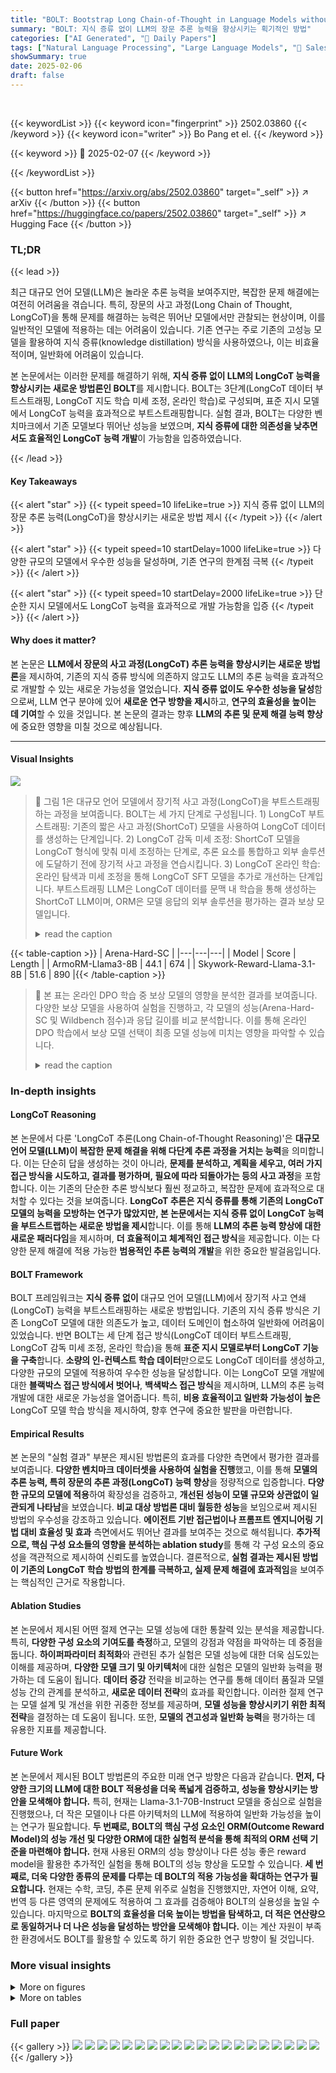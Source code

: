 ```yaml
---
title: "BOLT: Bootstrap Long Chain-of-Thought in Language Models without Distillation"
summary: "BOLT: 지식 증류 없이 LLM의 장문 추론 능력을 향상시키는 획기적인 방법"
categories: ["AI Generated", "🤗 Daily Papers"]
tags: ["Natural Language Processing", "Large Language Models", "🏢 Salesforce AI Research",]
showSummary: true
date: 2025-02-06
draft: false
---
```


<br>

{{< keywordList >}}
{{< keyword icon="fingerprint" >}} 2502.03860 {{< /keyword >}}
{{< keyword icon="writer" >}} Bo Pang et el. {{< /keyword >}}
 
{{< keyword >}} 🤗 2025-02-07 {{< /keyword >}}
 
{{< /keywordList >}}

{{< button href="https://arxiv.org/abs/2502.03860" target="_self" >}}
↗ arXiv
{{< /button >}}
{{< button href="https://huggingface.co/papers/2502.03860" target="_self" >}}
↗ Hugging Face
{{< /button >}}




### TL;DR


{{< lead >}}

최근 대규모 언어 모델(LLM)은 놀라운 추론 능력을 보여주지만, 복잡한 문제 해결에는 여전히 어려움을 겪습니다. 특히, 장문의 사고 과정(Long Chain of Thought, LongCoT)을 통해 문제를 해결하는 능력은 뛰어난 모델에서만 관찰되는 현상이며, 이를 일반적인 모델에 적용하는 데는 어려움이 있습니다. 기존 연구는 주로 기존의 고성능 모델을 활용하여 지식 증류(knowledge distillation) 방식을 사용하였으나, 이는 비효율적이며, 일반화에 어려움이 있습니다. 

본 논문에서는 이러한 문제를 해결하기 위해, **지식 증류 없이 LLM의 LongCoT 능력을 향상시키는 새로운 방법론인 BOLT**를 제시합니다. BOLT는 3단계(LongCoT 데이터 부트스트래핑, LongCoT 지도 학습 미세 조정, 온라인 학습)로 구성되며, 표준 지시 모델에서 LongCoT 능력을 효과적으로 부트스트래핑합니다. 실험 결과, BOLT는 다양한 벤치마크에서 기존 모델보다 뛰어난 성능을 보였으며, **지식 증류에 대한 의존성을 낮추면서도 효율적인 LongCoT 능력 개발**이 가능함을 입증하였습니다.

{{< /lead >}}


#### Key Takeaways

{{< alert "star" >}}
{{< typeit speed=10 lifeLike=true >}} 지식 증류 없이 LLM의 장문 추론 능력(LongCoT)을 향상시키는 새로운 방법 제시 {{< /typeit >}}
{{< /alert >}}

{{< alert "star" >}}
{{< typeit speed=10 startDelay=1000 lifeLike=true >}} 다양한 규모의 모델에서 우수한 성능을 달성하며, 기존 연구의 한계점 극복 {{< /typeit >}}
{{< /alert >}}

{{< alert "star" >}}
{{< typeit speed=10 startDelay=2000 lifeLike=true >}} 단순한 지시 모델에서도 LongCoT 능력을 효과적으로 개발 가능함을 입증 {{< /typeit >}}
{{< /alert >}}

#### Why does it matter?
본 논문은 **LLM에서 장문의 사고 과정(LongCoT) 추론 능력을 향상시키는 새로운 방법론**을 제시하여, 기존의 지식 증류 방식에 의존하지 않고도 LLM의 추론 능력을 효과적으로 개발할 수 있는 새로운 가능성을 열었습니다.  **지식 증류 없이도 우수한 성능을 달성**함으로써, LLM 연구 분야에 있어 **새로운 연구 방향을 제시**하고, **연구의 효율성을 높이는 데 기여**할 수 있을 것입니다.  본 논문의 결과는 향후 **LLM의 추론 및 문제 해결 능력 향상**에 중요한 영향을 미칠 것으로 예상됩니다.

------
#### Visual Insights



![](https://arxiv.org/html/2502.03860/extracted/6182818/figures/BOLT.jpg)

> 🔼 그림 1은 대규모 언어 모델에서 장기적 사고 과정(LongCoT)을 부트스트래핑하는 과정을 보여줍니다. BOLT는 세 가지 단계로 구성됩니다. 1) LongCoT 부트스트래핑: 기존의 짧은 사고 과정(ShortCoT) 모델을 사용하여 LongCoT 데이터를 생성하는 단계입니다.  2) LongCoT 감독 미세 조정: ShortCoT 모델을 LongCoT 형식에 맞춰 미세 조정하는 단계로, 추론 요소를 통합하고 외부 솔루션에 도달하기 전에 장기적 사고 과정을 연습시킵니다.  3) LongCoT 온라인 학습: 온라인 탐색과 미세 조정을 통해 LongCoT SFT 모델을 추가로 개선하는 단계입니다. 부트스트래핑 LLM은 LongCoT 데이터를 문맥 내 학습을 통해 생성하는 ShortCoT LLM이며, ORM은 모델 응답의 외부 솔루션을 평가하는 결과 보상 모델입니다.
> <details>
> <summary>read the caption</summary>
> Figure 1: Illustration of bootstrapping long chain-of-thought in large language models (BOLT). BOLT comprises three stages: 1) LongCoT Bootstrapping which involves synthesizing LongCoT data, 2) LongCoT Supervised Finetuning where we train a ShortCoT model to adapt to the LongCoT format, incorporating reasoning elements and practicing extended chains of thought before arriving at an external solution, 3) LongCoT Online Training where the LongCoT SFT model is further improved through online exploration and refinement. Bootstrapping LLM is a ShortCoT LLM that is used to generate LongCoT data via in-context learning. ORM is an outcome reward model which scores the external solution in the model response.
> </details>





{{< table-caption >}}
| Arena-Hard-SC |
|---|---|---|
| Model | Score | Length |
| ArmoRM-Llama3-8B | 44.1 | 674 |
| Skywork-Reward-Llama-3.1-8B | 51.6 | 890 |{{< /table-caption >}}

> 🔼 본 표는 온라인 DPO 학습 중 보상 모델의 영향을 분석한 결과를 보여줍니다.  다양한 보상 모델을 사용하여 실험을 진행하고, 각 모델의 성능(Arena-Hard-SC 및 Wildbench 점수)과 응답 길이를 비교 분석합니다. 이를 통해 온라인 DPO 학습에서 보상 모델 선택이 최종 모델 성능에 미치는 영향을 파악할 수 있습니다.
> <details>
> <summary>read the caption</summary>
> Table 1: Ablation on reward model in online DPO training.
> </details>





### In-depth insights


#### LongCoT Reasoning
본 논문에서 다룬 'LongCoT 추론(Long Chain-of-Thought Reasoning)'은 **대규모 언어 모델(LLM)이 복잡한 문제 해결을 위해 다단계 추론 과정을 거치는 능력**을 의미합니다.  이는 단순히 답을 생성하는 것이 아니라, **문제를 분석하고, 계획을 세우고, 여러 가지 접근 방식을 시도하고, 결과를 평가하며, 필요에 따라 되돌아가는 등의 사고 과정**을 포함합니다.  이는 기존의 단순한 추론 방식보다 훨씬 정교하고, 복잡한 문제에 효과적으로 대처할 수 있다는 것을 보여줍니다.  **LongCoT 추론은 지식 증류를 통해 기존의 LongCoT 모델의 능력을 모방하는 연구가 많았지만, 본 논문에서는 지식 증류 없이 LongCoT 능력을 부트스트랩하는 새로운 방법을 제시**합니다.  이를 통해 **LLM의 추론 능력 향상에 대한 새로운 패러다임**을 제시하며,  **더 효율적이고 체계적인 접근 방식**을 제공합니다.  이는 다양한 문제 해결에 적용 가능한 **범용적인 추론 능력의 개발**을 위한 중요한 발걸음입니다.

#### BOLT Framework
BOLT 프레임워크는 **지식 증류 없이** 대규모 언어 모델(LLM)에서 장기적 사고 연쇄(LongCoT) 능력을 부트스트래핑하는 새로운 방법입니다.  기존의 지식 증류 방식은 기존 LongCoT 모델에 대한 의존도가 높고, 데이터 도메인이 협소하여 일반화에 어려움이 있었습니다.  반면 BOLT는 세 단계 접근 방식(LongCoT 데이터 부트스트래핑, LongCoT 감독 미세 조정, 온라인 학습)을 통해 **표준 지시 모델로부터 LongCoT 기능을 구축**합니다.  **소량의 인-컨텍스트 학습 데이터**만으로도 LongCoT 데이터를 생성하고, 다양한 규모의 모델에 적용하여 우수한 성능을 달성합니다.  이는 LongCoT 모델 개발에 대한 **블랙박스 접근 방식에서 벗어나**,  **백색박스 접근 방식**을 제시하며,  LLM의 추론 능력 개발에 대한 새로운 가능성을 열어줍니다.  특히, **비용 효율적이고 일반화 가능성이 높은** LongCoT 모델 학습 방식을 제시하여, 향후 연구에 중요한 발판을 마련합니다.

#### Empirical Results
본 논문의 "실험 결과" 부분은 제시된 방법론의 효과를 다양한 측면에서 평가한 결과를 보여줍니다. **다양한 벤치마크 데이터셋을 사용하여 실험을 진행**했고, 이를 통해 **모델의 추론 능력, 특히 장문의 추론 과정(LongCoT) 능력 향상**을 정량적으로 입증합니다.  **다양한 규모의 모델에 적용**하여 확장성을 검증하고, **개선된 성능이 모델 규모와 상관없이 일관되게 나타남**을 보였습니다.  **비교 대상 방법론 대비 월등한 성능**을 보임으로써 제시된 방법의 우수성을 강조하고 있습니다.  **에이전트 기반 접근법이나 프롬프트 엔지니어링 기법 대비 효율성 및 효과** 측면에서도 뛰어난 결과를 보여주는 것으로 해석됩니다.  **추가적으로, 핵심 구성 요소들의 영향을 분석하는 ablation study**를 통해 각 구성 요소의 중요성을 객관적으로 제시하여 신뢰도를 높였습니다.  결론적으로, **실험 결과는 제시된 방법이 기존의 LongCoT 학습 방법의 한계를 극복하고, 실제 문제 해결에 효과적임**을 보여주는 핵심적인 근거로 작용합니다.

#### Ablation Studies
본 논문에서 제시된 어떤 절제 연구는 모델 성능에 대한 통찰력 있는 분석을 제공합니다. 특히, **다양한 구성 요소의 기여도를 측정**하고, 모델의 강점과 약점을 파악하는 데 중점을 둡니다.  **하이퍼파라미터 최적화**와 관련된 추가 실험은 모델 성능에 대한 더욱 심도있는 이해를 제공하며, **다양한 모델 크기 및 아키텍처**에 대한 실험은 모델의 일반화 능력을 평가하는 데 도움이 됩니다.  **데이터 증강** 전략을 비교하는 연구를 통해 데이터 품질과 모델 성능 간의 관계를 분석하고, **새로운 데이터 전략**의 효과를 확인합니다.  이러한 절제 연구는 모델 설계 및 개선을 위한 귀중한 정보를 제공하며, **모델 성능을 향상시키기 위한 최적 전략**을 결정하는 데 도움이 됩니다. 또한, **모델의 견고성과 일반화 능력**을 평가하는 데 유용한 지표를 제공합니다.

#### Future Work
본 논문에서 제시된 BOLT 방법론의 주요한 미래 연구 방향은 다음과 같습니다. **먼저, 다양한 크기의 LLM에 대한 BOLT 적용성을 더욱 폭넓게 검증하고,  성능을 향상시키는 방안을 모색해야 합니다.** 특히, 현재는 Llama-3.1-70B-Instruct 모델을 중심으로 실험을 진행했으나, 더 작은 모델이나 다른 아키텍처의 LLM에 적용하여 일반화 가능성을 높이는 연구가 필요합니다.  **두 번째로, BOLT의 핵심 구성 요소인 ORM(Outcome Reward Model)의 성능 개선 및 다양한 ORM에 대한 실험적 분석을 통해 최적의 ORM 선택 기준을 마련해야 합니다.**  현재 사용된 ORM의 성능 향상이나 다른 성능 좋은 reward model을 활용한 추가적인 실험을 통해 BOLT의 성능 향상을 도모할 수 있습니다. **세 번째로,  더욱 다양한 종류의 문제를 다루는 데 BOLT의 적용 가능성을 확대하는 연구가 필요합니다.**  현재는 수학, 코딩, 추론 문제 위주로 실험을 진행했지만, 자연어 이해, 요약, 번역 등 다른 영역의 문제에도 적용하여 그 효과를 검증해야 BOLT의 실용성을 높일 수 있습니다.  마지막으로 **BOLT의 효율성을 더욱 높이는 방법을 탐색하고,  더 적은 연산량으로 동일하거나 더 나은 성능을 달성하는 방안을 모색해야 합니다.**  이는 계산 자원이 부족한 환경에서도 BOLT를 활용할 수 있도록 하기 위한 중요한 연구 방향이 될 것입니다.


### More visual insights

<details>
<summary>More on figures
</summary>


![](https://arxiv.org/html/2502.03860/extracted/6182818/figures/bolt_output_example.jpg)

> 🔼 그림 2는 언어 모델의 내부적인 사고 과정을 보여주는 장면을 묘사하고 있습니다.  긴 사고 과정(Long Chain-of-Thought)은 질문에 대한 답을 하기 전에 모델이 문제를 분석하고, 계획을 세우고, 다양한 접근 방식을 시도하고, 자신의 추론 과정을 되돌아보고, 필요에 따라 수정하는 과정을 나타냅니다. 그림은 이러한 과정의 일부분을 시각적으로 보여주며,  외부적인 해결책(External Solution)의 일부는 설명의 간결성을 위해 생략되어 있습니다.  내부 사고 과정(Internal Thoughts)은 모델이 질문에 대해 어떻게 단계적으로 추론하는지를 자세히 보여줍니다.  각 단계에서 모델은 이전 단계의 결과를 토대로 다음 단계를 진행합니다.  이 그림은 모델이 복잡한 문제를 해결하기 위한 단계적인 추론 과정을 이해하는데 도움이 됩니다.
> <details>
> <summary>read the caption</summary>
> Figure 2: An illustration of long chain-of-thought as internal thoughts. Portions of the external solution are omitted for brevity.
> </details>



![](https://arxiv.org/html/2502.03860/extracted/6182818/figures/topic_dist.png)

> 🔼 그림 3은 논문의 LongCoT Bootstrapping 단계에서 사용된 질문 데이터(Db-query)의 주제 분포를 보여줍니다. 다양한 주제에 대한 질문들이 포함되어 있으며, 코딩과 수학 문제가 가장 큰 비중을 차지하고 있음을 알 수 있습니다. 이는 코딩과 수학 문제가 일반적으로 더 어렵고, 관련 데이터가 풍부하기 때문입니다. 이 그림은 BOLT 방법론이 수학 문제 해결에만 국한되지 않고 다양한 주제에 적용될 수 있음을 시사합니다.
> <details>
> <summary>read the caption</summary>
> Figure 3: Topic distribution of query data in LongCoT Bootstrapping, 𝒟b-querysubscript𝒟b-query\mathcal{D}_{\text{b-query}}caligraphic_D start_POSTSUBSCRIPT b-query end_POSTSUBSCRIPT.
> </details>



![](https://arxiv.org/html/2502.03860/extracted/6182818/figures/icl_instructions.jpg)

> 🔼 그림 4는 LongCoT 부트스트래핑에서 사용된 프롬프트를 보여줍니다.  짧은 캡션으로는 이해하기 어려우므로, 더 자세히 설명하겠습니다.  이 프롬프트는 기존의 짧은 사고 과정(ShortCoT)을 가진 언어 모델에게 긴 사고 과정(LongCoT) 데이터를 생성하도록 유도하는 역할을 합니다.  프롬프트는 질문과 함께 몇 가지 LongCoT 예시를 포함합니다. 이 예시들은 모델이 질문에 대한 답을 할 때 내적 사고 과정과 외부 솔루션을 생성하도록 안내합니다. 내적 사고 과정은 모델이 문제를 해결하기 위해 사용하는 단계별 추론 과정을 나타내고, 외부 솔루션은 최종 답변을 나타냅니다. 이를 통해 ShortCoT 모델은 LongCoT 방식으로 문제에 접근하고 추론하며 답변을 생성하는 것을 학습하게 됩니다.
> <details>
> <summary>read the caption</summary>
> Figure 4: An illustration of the prompt used in LongCoT Bootstrapping.
> </details>



![](https://arxiv.org/html/2502.03860/extracted/6182818/figures/mistral_7b_plot.png)

> 🔼 그림 5는 Mistral-7B, Llama-3.1-8B 및 Llama-3.1-70B 세 가지 모델에 대한 BOLT의 성능을 다양한 벤치마크(MT-Bench, Arena-Hard-SC, WildBench, ZebraLogic 및 MATH500)에서 비교 분석한 결과를 보여줍니다. 각 벤치마크는 실제 사용자 질문을 포함하여 수학, 코딩, 논리적 문제 해결 및 일반적인 능력을 평가합니다. 이 그림은 BOLT가 다양한 모델 규모에서 일관되게 성능 향상을 달성함을 보여주는 여러 그래프로 구성됩니다. 각 모델의 초기 성능과 BOLT 적용 후의 성능 향상을 시각적으로 비교하여 BOLT의 효과를 명확히 제시합니다.
> <details>
> <summary>read the caption</summary>
> (a) Mistral-7B
> </details>



![](https://arxiv.org/html/2502.03860/extracted/6182818/figures/llama_8b_plot.png)

> 🔼 그림 (b)는 본 논문의 실험 결과 중 하나로, Llama-3.1-8B 모델에 BOLT 기법을 적용했을 때 다양한 벤치마크(MT-Bench, Arena-Hard-SC, WildBench, ZebraLogic, MATH500)에서의 성능 향상 결과를 보여줍니다. 각 벤치마크는 서로 다른 유형의 추론 및 문제 해결 능력을 평가하며, 그래프는 BOLT 적용 전과 후의 성능 차이를 시각적으로 비교하여 모델의 추론 능력 향상을 명확하게 보여줍니다.
> <details>
> <summary>read the caption</summary>
> (b) Llama-3.1-8B
> </details>



![](https://arxiv.org/html/2502.03860/extracted/6182818/figures/llama_70b_plot.png)

> 🔼 그림 (c)는 메타 Llama-3.1-70B 모델에 대한 BOLT의 성능을 다양한 벤치마크(MT-Bench, Arena-Hard-SC, WildBench, ZebraLogic, MATH500)에서 보여줍니다. 각 벤치마크는 모델의 추론 능력을 다양한 측면(수학, 코딩, 논리적 문제 해결 등)에서 평가합니다. 이 그림은 BOLT를 적용한 Llama-3.1-70B 모델이 기준 모델보다 성능이 크게 향상되었음을 보여주는 시각적 자료입니다.  BOLT의 효과를 70B 매개변수 모델 크기에서도 확인할 수 있다는 점을 강조합니다.
> <details>
> <summary>read the caption</summary>
> (c) Llama-3.1-70B
> </details>



![](https://arxiv.org/html/2502.03860/extracted/6182818/figures/performance_trajectory_subfigures.png)

> 🔼 그림 5는 Mistral-7B, Llama-3.1-8B, Llama-3.1-70B 세 가지 모델에 대해 BOLT의 성능을 다양한 벤치마크에서 비교 분석한 결과를 보여줍니다.  벤치마크는 실제 사용자 질문을 기반으로 구성되며, 수학, 코딩, 논리적 추론 및 일반적인 능력을 평가합니다. ArenaHard-SC는 응답 길이와 마크다운 형식의 영향을 제어하기 위해 스타일이 제어된 ArenaHard 버전입니다. ZebraLogic의 경우 셀 수준 정확도를 측정합니다. 이 그림은 다양한 규모의 모델에서 BOLT의 효과를 명확히 보여주는 중요한 결과를 담고 있습니다.
> <details>
> <summary>read the caption</summary>
> Figure 5: Performance of BOLT on Mistral-7B, Llama-3.1-8B, and Llama-3.1-70B across benchmarks. These benchmarks consist of challenging real user queries and test models’ math, coding, logical reasoning and general capacity. Note: ArenaHard-SC means the style controlled version of ArenaHard which controls for the effect of length and markdown. The metric for ZebraLogic is the cell-level accuracy.
> </details>



</details>




<details>
<summary>More on tables
</summary>


{{< table-caption >}}
| Model | Score | Length |
|---|---|---|
| ArmoRM-Llama3-8B | 43.0 | 3354.51 |
| Skywork-Reward-Llama-3.1-8B | 49.2 | 4588.15 |{{< /table-caption >}}
> 🔼 이 표는 BOLT(Bootstrap Long Chain-of-Thought) 기법을 적용하기 전 초기 모델의 성능에 미치는 영향을 보여줍니다.  BOLT는 ShortCoT 모델에서 LongCoT 능력을 개발하는 방법론이며, 이 표에서는 다양한 초기 모델(instruction 모델과 base 모델)을 사용하여 BOLT 적용 후의 성능 향상을 비교 분석합니다.  Arena-Hard-SC와 Wildbench 두 가지 벤치마크 결과를 제시하여 초기 모델의 종류에 따른 BOLT의 성능 변화를 보여줍니다.  instruction 모델을 초기 모델로 사용했을 때 성능이 더 향상됨을 보여줍니다.
> <details>
> <summary>read the caption</summary>
> Table 2: Ablation on the initial model to which BOLT is applied.
> </details>

{{< table-caption >}}
| Models | Arena-Hard-SC | WildBench |
|---|---|---|
| Meta-Llama-3.1-8B-Instruct | 18.3 | 32.08 |
| BOLT-Llama-3.1-8B-Base | 41.3 | 39.79 |
| BOLT-Llama-3.1-8B-Instruct | 44.1 | 42.96 |{{< /table-caption >}}
> 🔼 본 표는 논문의 3.3절 'LongCoT 온라인 학습' 에서 다루는 내용으로, LongCoT 모델의 온라인 학습 과정에서 다양한 강화학습 알고리즘(DPO, REINFORCE, RLOO, PPO)을 적용했을 때의 성능 비교 결과를 보여줍니다.  각 알고리즘의 Arena-Hard-SC 및 Wildbench 데이터셋에 대한 점수와 길이를 제시하여 어떤 알고리즘이 LongCoT 능력 향상에 가장 효과적인지를 분석합니다.
> <details>
> <summary>read the caption</summary>
> Table 3: Ablation on the learning algorithm for LongCoT online training.
> </details>

</details>




### Full paper

{{< gallery >}}
<img src="paper_images/1.png" class="grid-w50 md:grid-w33 xl:grid-w25" />
<img src="paper_images/2.png" class="grid-w50 md:grid-w33 xl:grid-w25" />
<img src="paper_images/3.png" class="grid-w50 md:grid-w33 xl:grid-w25" />
<img src="paper_images/4.png" class="grid-w50 md:grid-w33 xl:grid-w25" />
<img src="paper_images/5.png" class="grid-w50 md:grid-w33 xl:grid-w25" />
<img src="paper_images/6.png" class="grid-w50 md:grid-w33 xl:grid-w25" />
<img src="paper_images/7.png" class="grid-w50 md:grid-w33 xl:grid-w25" />
<img src="paper_images/8.png" class="grid-w50 md:grid-w33 xl:grid-w25" />
<img src="paper_images/9.png" class="grid-w50 md:grid-w33 xl:grid-w25" />
<img src="paper_images/10.png" class="grid-w50 md:grid-w33 xl:grid-w25" />
<img src="paper_images/11.png" class="grid-w50 md:grid-w33 xl:grid-w25" />
<img src="paper_images/12.png" class="grid-w50 md:grid-w33 xl:grid-w25" />
<img src="paper_images/13.png" class="grid-w50 md:grid-w33 xl:grid-w25" />
<img src="paper_images/14.png" class="grid-w50 md:grid-w33 xl:grid-w25" />
<img src="paper_images/15.png" class="grid-w50 md:grid-w33 xl:grid-w25" />
<img src="paper_images/16.png" class="grid-w50 md:grid-w33 xl:grid-w25" />
<img src="paper_images/17.png" class="grid-w50 md:grid-w33 xl:grid-w25" />
<img src="paper_images/18.png" class="grid-w50 md:grid-w33 xl:grid-w25" />
<img src="paper_images/19.png" class="grid-w50 md:grid-w33 xl:grid-w25" />
<img src="paper_images/20.png" class="grid-w50 md:grid-w33 xl:grid-w25" />
{{< /gallery >}}